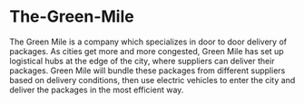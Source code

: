 # The-Green-Mile
The Green Mile is a company which specializes in door to door delivery of packages. As cities get more and more congested, Green Mile has set up logistical hubs at the edge of the city, where suppliers can deliver their packages. Green Mile will bundle these packages from different suppliers based on delivery conditions, then use electric vehicles to enter the city and deliver the packages in the most efficient way.
